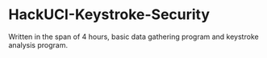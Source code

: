 # HackUCI-Keystroke-Security
Written in the span of 4 hours, basic data gathering program and keystroke analysis program.
